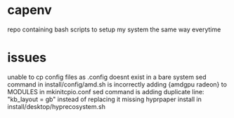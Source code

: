# capenv
repo containing bash scripts to setup my system the same way everytime

# issues
unable to cp config files as .config doesnt exist in a bare system
sed command in install/config/amd.sh is incorrectly adding {amdgpu radeon} to MODULES in mkinitcpio.conf
sed command is adding duplicate line: "kb_layout = gb" instead of replacing it
missing hyprpaper install in install/desktop/hyprecosystem.sh
